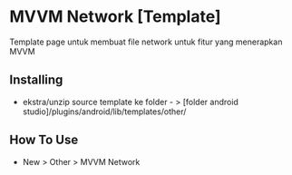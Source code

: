 # MVVM Network [Template]

Template page untuk membuat file network untuk fitur yang menerapkan MVVM

## Installing

- ekstra/unzip source template ke folder - > [folder android studio]/plugins/android/lib/templates/other/

## How To Use

- New > Other > MVVM Network
